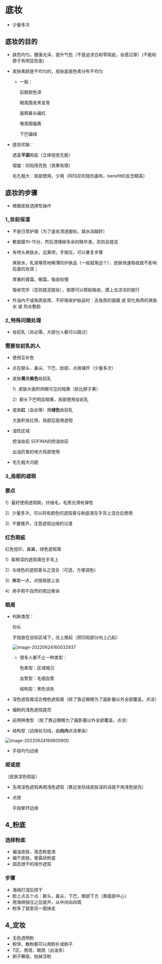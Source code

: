 # 底妆

- 少量多次

## 底妆的目的

- 肤色均匀，健康光泽，提升气色（不是追求白和零瑕疵，妆感过厚）(不能和脖子有明显色差)

- 皮肤素颜是不均匀的，皮肤底层色素分布不均匀

  - 一般：

    前额颜色深

    眼周围发黑发青

    面颊鼻头偏红

    嘴周围偏黄

    下巴偏绿

- 底妆优缺：

  遮盖**平面**瑕疵（立体痘痘无能）

  褶皱：凹陷用亮色（效果有限）

  毛孔粗大：局部使用，少用（阿玛尼的隐形画布，benefit的反恐精英）

## 底妆的步骤

- 根据皮肤选择性操作

### 1_妆前保湿

- 不是日常护理（为了底妆清透服帖，越水润越好）

- 敷面膜10-15分，然后清理掉多余的精华液，否则会搓泥

- 有喷头爽肤水，远离喷，手按压，可以重复步骤

  爽肤水，乳液等质地稀薄的护肤品（一般就用这个），皮肤快速吸收就不影响后面的妆效；

  厚重的膏霜，眼霜，吸收较慢

  吸收完毕（否则搓泥脱妆），按摩可以帮助吸收，摸上去凉凉的就行

- 外油内干或角质层厚，不好吸收护肤品时：去角质的面膜 或 软化角质的爽肤水 或 热水敷脸

### 2_特殊问题处理

- 妆前乳（非必需，大部分人都可以跳过）

### 需要妆前乳的人

- 使用互补色

- 点在额头、鼻尖、下巴、脸部，点按铺开（少量多次）

- 皮肤**黄**用**紫色**妆前乳

  1）皮肤大面积肉眼可见的暗黄（脸比脖子黄）

  2）额头下巴明显暗黄，局部使用妆前乳

- 皮肤**红**（血丝等）用**绿色**妆前乳

  大面积发红用，局部后面用遮瑕

- 油性区域

  控油妆前 SOFINA的控油妆前

  出油厉害的地方局部使用

- 毛孔粗大问题

### 3_局部的遮瑕

### 要点

1）最好使用遮瑕刷，纤维毛，毛质光滑有弹性

2）少量多次，可以将有颜色的遮瑕膏与粉底液在手背上混合后使用

3）不要推开，注意遮瑕边缘的过渡

### 红色瑕疵

红色痘印，鼻翼，绿色遮瑕膏

1）取稍深的遮瑕膏在手背上

2）与绿色的遮瑕膏与之混合（可选，方便调色）

3）蘸取一点，点按局部上妆

4）用手把不自然的周边晕染

### 眼周

- 判断类型：

  仰头

  手指放在目标区域下，往上推起（把凹陷部分向上凸起）

  ![image-20220624160032937](Pic/image-20220624160032937.png)

  - 很多人都不止一种类型：

    色素型：区域暗沉

    血管型：毛细血管

    结构型：黑色消失



- 深色遮瑕膏混合橙色遮瑕膏（除了靠近眼睛为了画卧蚕以外全部覆盖，点涂）
- 偏粉的浅色遮瑕提亮



- 前两种类型 （除了靠近眼睛为了画卧蚕以外全部覆盖，点涂）
- 结构型（边缘处勾线，由**向内**点涂晕染）

![image-20220624160600900](Pic/image-20220624160600900.png)

- 手指均匀边缘

### 斑或痣

（皮肤深色瑕疵）

- 先用深色遮瑕再用浅色遮瑕（靠近发际线皮肤深的话就不用浅色提亮）

- 点按

  手指晕开边缘

## 4_粉底

### 选择粉底

- 偏油皮肤，液态粉底液
- 偏干皮肤，膏霜状粉底
- 固态很干的用作遮瑕

### 步骤

- 海绵打湿后捏干
- 脸上点五个点：额头，鼻尖，下巴，眼部下方（靠面部中心）
- 用海绵按压之后提开，从中间向四周
- 粉多了就拿另一面抹走

## 4_定妆

- 无色透明粉
- 粉饼，散粉都可以用粉扑或刷子
- T区，唇周，眼周（出油多）
- 刷子蘸取，拍掉浮粉
